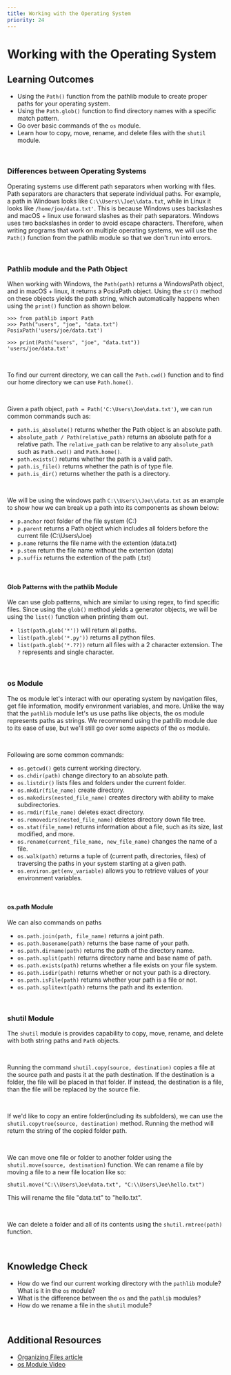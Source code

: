 ```yaml
---
title: Working with the Operating System
priority: 24
---
```


# Working with the Operating System

## Learning Outcomes

- Using the `Path()` function from the pathlib module to create proper paths for your operating system.
- Using the `Path.glob()` function to find directory names with a specific match pattern.
- Go over basic commands of the `os` module.
- Learn how to copy, move, rename, and delete files with the `shutil` module.

<br>

### Differences between Operating Systems

Operating systems use different path separators when working with files. Path separators are characters that seperate individual paths. For example, a path in Windows looks like `C:\\Users\\Joe\\data.txt`, while in Linux it looks like `/home/joe/data.txt'`. This is because Windows uses backslashes and macOS + linux use forward slashes as their path separators. Windows uses two backslashes in order to avoid escape characters. Therefore, when writing programs that work on multiple operating systems, we will use the `Path()` function from the pathlib module so that we don't run into errors.

<br>

### Pathlib module and the Path Object

When working with Windows, the `Path(path)` returns a WindowsPath object, and in macOS + linux, it returns a PosixPath object. Using the `str()` method on these objects yields the path string, which automatically happens when using the `print()` function as shown below.

```
>>> from pathlib import Path
>>> Path("users", "joe", "data.txt")
PosixPath('users/joe/data.txt')

>>> print(Path("users", "joe", "data.txt"))
'users/joe/data.txt'
```

<br>

To find our current directory, we can call the `Path.cwd()` function and to find our home directory we can use `Path.home()`.

<br>

Given a path object, `path = Path('C:\Users\Joe\data.txt')`, we can run common commands such as:

- `path.is_absolute()` returns whether the Path object is an absolute path.
- `absolute_path / Path(relative_path)` returns an absolute path for a relative path. The `relative_path` can be relative to any `absolute_path` such as `Path.cwd()` and `Path.home()`.
- `path.exists()` returns whether the path is a valid path.
- `path.is_file()` returns whether the path is of type file.
- `path.is_dir()` returns whether the path is a directory.

<br>

We will be using the windows path `C:\\Users\\Joe\\data.txt` as an example to show how we can break up a path into its components as shown below:

- `p.anchor` root folder of the file system (C:\)
- `p.parent` returns a Path object which includes all folders before the current file (C:\Users\Joe)
- `p.name` returns the file name with the extention (data.txt)
- `p.stem` return the file name without the extention (data)
- `p.suffix` returns the extention of the path (.txt)

<br>

#### Glob Patterns with the pathlib Module

We can use glob patterns, which are similar to using regex, to find specific files. Since using the `glob()` method yields a generator objects, we will be using the `list()` function when printing them out.

- `list(path.glob('*'))` will return all paths.
- `list(path.glob('*.py'))` returns all python files.
- `list(path.glob('*.??))` return all files with a 2 character extension. The `?` represents and single character.

<br>

### os Module

The os module let's interact with our operating system by navigation files, get file information, modify environment variables, and more. Unlike the way that the `pathlib` module let's us use paths like objects, the os module represents paths as strings. We recommend using the pathlib module due to its ease of use, but we'll still go over some aspects of the `os` module.

<br>

Following are some common commands:

- `os.getcwd()` gets current working directory.
- `os.chdir(path)` change directory to an absolute path.
- `os.listdir()` lists files and folders under the current folder.
- `os.mkdir(file_name)` create directory.
- `os.makedirs(nested_file_name)` creates directory with ability to make subdirectories.
- `os.rmdir(file_name)` deletes exact directory.
- `os.removedirs(nested_file_name)` deletes directory down file tree.
- `os.stat(file_name)` returns information about a file, such as its size, last modified, and more.
- `os.rename(current_file_name, new_file_name)` changes the name of a file.
- `os.walk(path)` returns a tuple of (current path, directories, files) of traversing the paths in your system starting at a given path.
- `os.environ.get(env_variable)` allows you to retrieve values of your environment variables.

<br>

#### os.path Module

We can also commands on paths

- `os.path.join(path, file_name)` returns a joint path.
- `os.path.basename(path)` returns the base name of your path.
- `os.path.dirname(path)` returns the path of the directory name.
- `os.path.split(path)` returns directory name and base name of path.
- `os.path.exists(path)` returns whether a file exists on your file system.
- `os.path.isdir(path)` returns whether or not your path is a directory.
- `os.path.isFile(path)` returns whether your path is a file or not.
- `os.path.splitext(path)` returns the path and its extention.

<br>

### shutil Module

The `shutil` module is provides capability to copy, move, rename, and delete with both string paths and `Path` objects.

<br>

Running the command `shutil.copy(source, destination)` copies a file at the source path and pasts it at the path destination. If the destination is a folder, the file will be placed in that folder. If instead, the destination is a file, than the file will be replaced by the source file.

<br>

If we'd like to copy an entire folder(including its subfolders), we can use the `shutil.copytree(source, destination)` method. Running the method will return the string of the copied folder path.

<br>

We can move one file or folder to another folder using the `shutil.move(source, destination)` function. We can rename a file by moving a file to a new file location like so:

```
shutil.move("C:\\Users\Joe\data.txt", "C:\\Users\Joe\hello.txt")
```

This will rename the file "data.txt" to "hello.txt".

<br>

We can delete a folder and all of its contents using the `shutil.rmtree(path)` function.

<br>

## Knowledge Check

- How do we find our current working directory with the `pathlib` module? What is it in the `os` module?
- What is the difference between the `os` and the `pathlib` modules?
- How do we rename a file in the `shutil` module?

<br>

## Additional Resources

- [Organizing Files article](https://automatetheboringstuff.com/2e/chapter10/)
- [os Module Video](https://www.youtube.com/watch?v=tJxcKyFMTGo)
